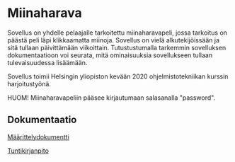# Miinaharava

Sovellus on yhdelle pelaajalle tarkoitettu miinaharavapeli, jossa tarkoitus on päästä peli läpi klikkaamatta miinoja. Sovellus on vielä alkutekijöissään ja sitä tullaan päivittämään viikoittain. Tutustustumalla tarkemmin sovelluksen dokumentaatioon voi seurata, mitä ominaisuuksia sovellukseen tullaan tulevaisuudessa lisäämään. 

Sovellus toimii Helsingin yliopiston kevään 2020 ohjelmistotekniikan kurssin harjoitustyönä.

HUOM! Miinaharavapeliin pääsee kirjautumaan salasanalla "password".

## Dokumentaatio

[Määrittelydokumentti](dokumentaatio/vaatimusmaarittely.md)

[Tuntikirjanpito](dokumentaatio/tuntikirjanpito.md)
